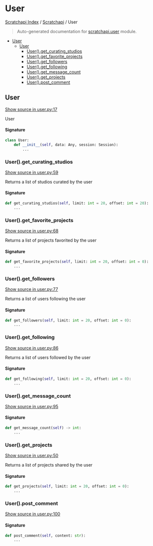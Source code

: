 # User

[Scratchapi Index](../README.md#scratchapi-index) /
[Scratchapi](./index.md#scratchapi) /
User

> Auto-generated documentation for [scratchapi.user](../../scratchapi/user.py) module.

- [User](#user)
  - [User](#user-1)
    - [User().get_curating_studios](#user()get_curating_studios)
    - [User().get_favorite_projects](#user()get_favorite_projects)
    - [User().get_followers](#user()get_followers)
    - [User().get_following](#user()get_following)
    - [User().get_message_count](#user()get_message_count)
    - [User().get_projects](#user()get_projects)
    - [User().post_comment](#user()post_comment)

## User

[Show source in user.py:17](../../scratchapi/user.py#L17)

User

#### Signature

```python
class User:
    def __init__(self, data: Any, session: Session):
        ...
```

### User().get_curating_studios

[Show source in user.py:59](../../scratchapi/user.py#L59)

Returns a list of studios curated by the user

#### Signature

```python
def get_curating_studios(self, limit: int = 20, offset: int = 20):
    ...
```

### User().get_favorite_projects

[Show source in user.py:68](../../scratchapi/user.py#L68)

Returns a list of projects favorited by the user

#### Signature

```python
def get_favorite_projects(self, limit: int = 20, offset: int = 0):
    ...
```

### User().get_followers

[Show source in user.py:77](../../scratchapi/user.py#L77)

Returns a list of users following the user

#### Signature

```python
def get_followers(self, limit: int = 20, offset: int = 0):
    ...
```

### User().get_following

[Show source in user.py:86](../../scratchapi/user.py#L86)

Returns a list of users followed by the user

#### Signature

```python
def get_following(self, limit: int = 20, offset: int = 0):
    ...
```

### User().get_message_count

[Show source in user.py:95](../../scratchapi/user.py#L95)

#### Signature

```python
def get_message_count(self) -> int:
    ...
```

### User().get_projects

[Show source in user.py:50](../../scratchapi/user.py#L50)

Returns a list of projects shared by the user

#### Signature

```python
def get_projects(self, limit: int = 20, offset: int = 0):
    ...
```

### User().post_comment

[Show source in user.py:100](../../scratchapi/user.py#L100)

#### Signature

```python
def post_comment(self, content: str):
    ...
```